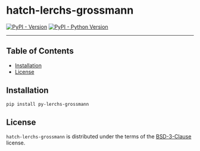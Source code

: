 # hatch-lerchs-grossmann

[![PyPI - Version](https://img.shields.io/pypi/v/hatch-lerchs-grossmann.svg)](https://pypi.org/project/hatch-lerchs-grossmann)
[![PyPI - Python Version](https://img.shields.io/pypi/pyversions/hatch-lerchs-grossmann.svg)](https://pypi.org/project/hatch-lerchs-grossmann)

---

## Table of Contents

- [Installation](#installation)
- [License](#license)

## Installation

```console
pip install py-lerchs-grossmann
```

## License

`hatch-lerchs-grossmann` is distributed under the terms of the [BSD-3-Clause](https://spdx.org/licenses/BSD-3-Clause.html) license.
